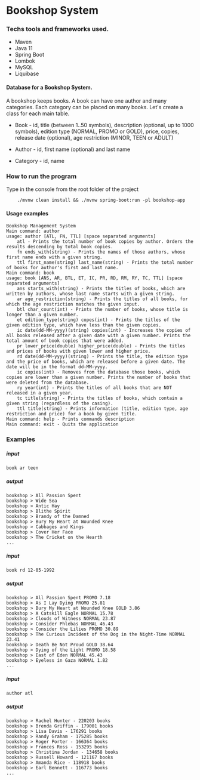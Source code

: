 # Bookshop System


### Techs tools and frameworks used.

 - Maven
 - Java 11
 - Spring Boot
 - Lombok
 - MySQL
 - Liquibase

#### Database for a Bookshop System. 

A bookshop keeps books. A book can have one author and many categories. Each category can be placed on many books. Let's create a class for each main table.

- Book - id, title (between 1..50 symbols), description (optional, up to 1000 symbols), edition type (NORMAL, PROMO or GOLD), price, copies, release date (optional), age restriction (MINOR, TEEN or ADULT)

- Author - id, first name (optional) and last name

- Category - id, name

### How to run the program

Type in the console from the root folder of the project

```shell script
    ./mvnw clean install && ./mvnw spring-boot:run -pl bookshop-app
```

#### Usage examples

```text
Bookshop Management System
Main command: author
usage: author [ATL, FN, TTL] [space separated arguments]
	atl - Prints the total number of book copies by author. Orders the results descending by total book copies.
	fn ends_with(string) - Prints the names of those authors, whose first name ends with a given string.
	ttl first_name(string) last_name(string) - Prints the total number of books for author's first and last name.
Main command: book
usage: book [ANS, AR, BTL, ET, IC, PR, RD, RM, RY, TC, TTL] [space separated arguments]
	ans starts_with(string) - Prints the titles of books, which are written by authors, whose last name starts with a given string.
	ar age_restriction(string) - Prints the titles of all books, for which the age restriction matches the given input.
	btl char_count(int) - Prints the number of books, whose title is longer than a given number.
	et edition_type(string) copes(int) - Prints the titles of the given edition type, which have less than the given copies.
	ic date(dd-MM-yyyy)(string) copies(int) - Increases the copies of all books released after a given date with a given number. Prints the total amount of book copies that were added.
	pr lower_price(double) higher_price(double) - Prints the titles and prices of books with given lower and higher price.
	rd date(dd-MM-yyyy)(string) - Prints the title, the edition type and the price of books, which are released before a given date. The date will be in the format dd-MM-yyyy.
	ic copies(int) - Removes from the database those books, which copies are lower than a given number. Prints the number of books that were deleted from the database.
	ry year(int) - Prints the titles of all books that are NOT released in a given year.
	tc title(string) - Prints the titles of books, which contain a given string (regardless of the casing).
	ttl title(string) - Prints information (title, edition type, age restriction and price) for a book by given title.
Main command: help - Prints commands description
Main command: exit - Quits the application
```

### Examples

##### input

```text
book ar teen
```

##### output

```text
bookshop > All Passion Spent
bookshop > Wide Sea
bookshop > Antic Hay
bookshop > Blithe Spirit
bookshop > Brandy of the Damned
bookshop > Bury My Heart at Wounded Knee
bookshop > Cabbages and Kings
bookshop > Cover Her Face
bookshop > The Cricket on the Hearth
...
```

##### input

```text
book rd 12-05-1992
```

##### output

```text
bookshop > All Passion Spent PROMO 7.18
bookshop > As I Lay Dying PROMO 25.81
bookshop > Bury My Heart at Wounded Knee GOLD 3.86
bookshop > A Catskill Eagle NORMAL 15.78
bookshop > Clouds of Witness NORMAL 23.87
bookshop > Consider Phlebas NORMAL 46.43
bookshop > Consider the Lilies PROMO 30.89
bookshop > The Curious Incident of the Dog in the Night-Time NORMAL 23.41
bookshop > Death Be Not Proud GOLD 38.64
bookshop > Dying of the Light PROMO 18.58
bookshop > East of Eden NORMAL 45.43
bookshop > Eyeless in Gaza NORMAL 1.82
...
```

##### input

```text
author atl
```

##### output

```text
bookshop > Rachel Hunter - 220203 books
bookshop > Brenda Griffin - 179001 books
bookshop > Lisa Davis - 176291 books
bookshop > Randy Graham - 175285 books
bookshop > Roger Porter - 166364 books
bookshop > Frances Ross - 153295 books
bookshop > Christina Jordan - 134658 books
bookshop > Russell Howard - 121167 books
bookshop > Amanda Rice - 118918 books
bookshop > Earl Bennett - 116773 books
...
```